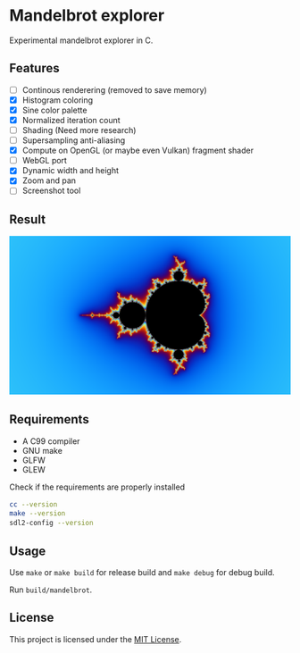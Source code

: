 # Mandelbrot explorer

Experimental mandelbrot explorer in C.

## Features

- [ ] Continous renderering (removed to save memory)
- [x] Histogram coloring
- [x] Sine color palette
- [x] Normalized iteration count
- [ ] Shading (Need more research)
- [ ] Supersampling anti-aliasing
- [x] Compute on OpenGL (or maybe even Vulkan) fragment shader
- [ ] WebGL port
- [x] Dynamic width and height
- [x] Zoom and pan
- [ ] Screenshot tool

## Result

![](result.png)

## Requirements

- A C99 compiler
- GNU make
- GLFW
- GLEW

Check if the requirements are properly installed

```bash
cc --version
make --version
sdl2-config --version
```

## Usage

Use `make` or `make build` for release build and `make debug` for debug build.

Run `build/mandelbrot`.

## License

This project is licensed under the [MIT License](LICENSE).
